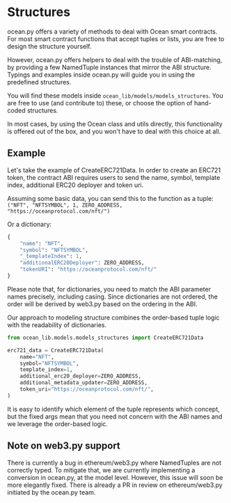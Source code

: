 <!--
Copyright 2022 Ocean Protocol Foundation
SPDX-License-Identifier: Apache-2.0
-->

# Structures

ocean.py offers a variety of methods to deal with Ocean smart contracts.
For most smart contract functions that accept tuples or lists, you are free to design the structure yourself.

However, ocean.py offers helpers to deal with the trouble of ABI-matching, by providing a few NamedTuple instances
that mirror the ABI structure. Typings and examples inside ocean.py will guide you in using the predefined structures.

You will find these models inside `ocean_lib/models/models_structures`. You are free to use (and contribute to)
these, or choose the option of hand-coded structures.

In most cases, by using the Ocean class and utils directly, this functionality is offered out of the box,
and you won't have to deal with this choice at all.

##  Example

Let's take the example of CreateERC721Data. In order to create an ERC721 token, the contract ABI requires
users to send the name, symbol, template index, additional ERC20 deployer and token uri.

Assuming some basic data, you can send this to the function as a tuple:
`("NFT", "NFTSYMBOL", 1, ZERO_ADDRESS, "https://oceanprotocol.com/nft/")`

Or a dictionary:
```python
{
    "name": "NFT",
    "symbol": "NFTSYMBOL",
    "_templateIndex": 1,
    "additionalERC20Deployer": ZERO_ADDRESS,
    "tokenURI": "https://oceanprotocol.com/nft/"
}
```

Please note that, for dictionaries, you need to match the ABI parameter names precisely, including casing.
Since dictionaries are not ordered, the order will be derived by web3.py based on the ordering in the ABI.

Our approach to modeling structure combines the order-based tuple logic with the readability of dictionaries.

```python
from ocean_lib.models.models_structures import CreateERC721Data

erc721_data = CreateERC721Data(
    name="NFT",
    symbol="NFTSYMBOL",
    template_index=1,
    additional_erc20_deployer=ZERO_ADDRESS,
    additional_metadata_updater=ZERO_ADDRESS,
    token_uri="https://oceanprotocol.com/nft/",
)
```

It is easy to identify which element of the tuple represents which concept,
but the fixed args mean that you need not concern with the ABI names and we leverage the order-based logic.

## Note on web3.py support
There is currently a bug in ethereum/web3.py where NamedTuples are not correctly typed.
To mitigate that, we are currently implementing a conversion in ocean.py, at the model level.
However, this issue will soon be more elegantly fixed. There is already a PR in review on ethereum/web3.py
initiated by the ocean.py team.
